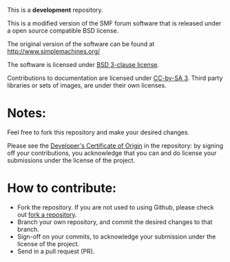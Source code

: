 This is a **development** repository.

This is a modified version of the SMF forum software that is released under a open source compatible BSD license.

The original version of the software can be found at http://www.simplemachines.org/ 

The software is licensed under [BSD 3-clause license](http://www.opensource.org/licenses/BSD-3-Clause).

Contributions to documentation are licensed under [CC-by-SA 3](http://creativecommons.org/licenses/by-sa/3.0). Third party libraries or sets of images, are under their own licenses.

Notes:
===
Feel free to fork this repository and make your desired changes.

Please see the [Developer's Certificate of Origin](https://github.com/Spuds/SMF21se/blob/master/DCO.txt) in the repository:
by signing off your contributions, you acknowledge that you can and do license your submissions under the license of the project.

How to contribute:
===
* Fork the repository. If you are not used to using Github, please check out [fork a repository](http://help.github.com/fork-a-repo).
* Branch your own repository, and commit the desired changes to that branch.
* Sign-off on your commits, to acknowledge your submission under the license of the project.
* Send in a pull request (PR).
